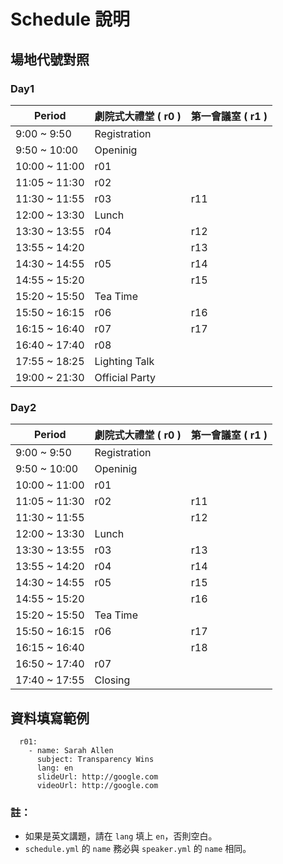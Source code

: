 # Schedule 說明

## 場地代號對照

### Day1

Period       | 劇院式大禮堂 ( r0 )| 第一會議室 ( r1 )|
-------------|------------------|----------------|
9:00 ~ 9:50  | Registration                      |
9:50 ~ 10:00 | Openinig                          |
10:00 ~ 11:00| r01                               |
11:05 ~ 11:30| r02                               |
11:30 ~ 11:55| r03              |r11             |
12:00 ~ 13:30| Lunch                             |
13:30 ~ 13:55| r04              |r12             |
13:55 ~ 14:20|                  |r13             |
14:30 ~ 14:55| r05              |r14             |
14:55 ~ 15:20|                  |r15             |
15:20 ~ 15:50| Tea Time                          |
15:50 ~ 16:15| r06              |r16             |
16:15 ~ 16:40| r07              |r17             |
16:40 ~ 17:40| r08                               |
17:55 ~ 18:25| Lighting Talk                     |
19:00 ~ 21:30| Official Party                    |

### Day2 

Period       | 劇院式大禮堂 ( r0 )| 第一會議室 ( r1 )|
-------------|------------------|----------------|
9:00 ~ 9:50  | Registration                      |
9:50 ~ 10:00 | Openinig                          |
10:00 ~ 11:00| r01                               |
11:05 ~ 11:30| r02              |r11             |
11:30 ~ 11:55|                  |r12             |
12:00 ~ 13:30| Lunch                             |
13:30 ~ 13:55| r03              |r13             |
13:55 ~ 14:20| r04              |r14             |
14:30 ~ 14:55| r05              |r15             |
14:55 ~ 15:20|                  |r16             |
15:20 ~ 15:50| Tea Time                          |
15:50 ~ 16:15| r06              |r17             |
16:15 ~ 16:40|                  |r18             |
16:50 ~ 17:40| r07                               |
17:40 ~ 17:55| Closing                           |


## 資料填寫範例

```
  r01:
    - name: Sarah Allen
      subject: Transparency Wins
      lang: en
      slideUrl: http://google.com
      videoUrl: http://google.com
```

### 註：
- 如果是英文講題，請在 `lang` 填上 `en`，否則空白。
- `schedule.yml` 的 `name` 務必與 `speaker.yml` 的 `name` 相同。